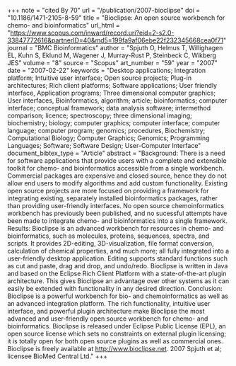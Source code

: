 +++
note = "cited By 70"
url = "/publication/2007-bioclipse"
doi = "10.1186/1471-2105-8-59"
title = "Bioclipse: An open source workbench for chemo- and bioinformatics"
url_html = "https://www.scopus.com/inward/record.uri?eid=2-s2.0-33847772616&partnerID=40&md5=199fa9af06ebe22f232345668cea0f71"
journal = "BMC Bioinformatics"
author = "Spjuth O, Helmus T, Willighagen EL, Kuhn S, Eklund M, Wagener J, Murray-Rust P, Steinbeck C, Wikberg JES"
volume = "8"
source = "Scopus"
art_number = "59"
year = "2007"
date = "2007-02-22"
keywords = "Desktop applications;  Integration platform;  Intuitive user interface;  Open source projects;  Plug-in architectures;  Rich client platforms;  Software applications;  User friendly interface, Application programs;  Three dimensional computer graphics;  User interfaces, Bioinformatics, algorithm;  article;  bioinformatics;  computer interface;  conceptual framework;  data analysis software;  intermethod comparison;  licence;  spectroscopy;  three dimensional imaging;  biochemistry;  biology;  computer graphics;  computer interface;  computer language;  computer program;  genomics;  procedures, Biochemistry;  Computational Biology;  Computer Graphics;  Genomics;  Programming Languages;  Software;  Software Design;  User-Computer Interface"
document_bibtex_type = "Article"
abstract = "Background: There is a need for software applications that provide users with a complete and extensible toolkit for chemo- and bioinformatics accessible from a single workbench. Commercial packages are expensive and closed source, hence they do not allow end users to modify algorithms and add custom functionality. Existing open source projects are more focused on providing a framework for integrating existing, separately installed bioinformatics packages, rather than providing user-friendly interfaces. No open source chemoinformatics workbench has previously been published, and no sucessful attempts have been made to integrate chemo- and bioinformatics into a single framework. Results: Bioclipse is an advanced workbench for resources in chemo- and bioinformatics, such as molecules, proteins, sequences, spectra, and scripts. It provides 2D-editing, 3D-visualization, file format conversion, calculation of chemical properties, and much more; all fully integrated into a user-friendly desktop application. Editing supports standard functions such as cut and paste, drag and drop, and undo/redo. Bioclipse is written in Java and based on the Eclipse Rich Client Platform with a state-of-the-art plugin architecture. This gives Bioclipse an advantage over other systems as it can easily be extended with functionality in any desired direction. Conclusion: Bioclipse is a powerful workbench for bio- and chemoinformatics as well as an advanced integration platform. The rich functionality, intuitive user interface, and powerful plugin architecture make Bioclipse the most advanced and user-friendly open source workbench for chemo- and bioinformatics. Bioclipse is released under Eclipse Public License (EPL), an open source license which sets no constraints on external plugin licensing; it is totally open for both open source plugins as well as commercial ones. Bioclipse is freely available at http://www.bioclipse.net. 2007 Spjuth et al; licensee BioMed Central Ltd."
+++

